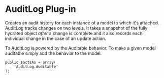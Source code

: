 # AuditLog Plug-in

Creates an audit history for each instance of a model to which it's attached. AuditLog tracks changes on two levels. It 
takes a snapshot of the fully hydrated object _after_ a change is complete and it also records each individual change in 
the case of an update action.

To AuditLog is powered by the Auditable behavior. To make a given model auditable simply add the behavior to the model.

    public $actsAs = array(
        'AuditLog.Auditable'
    );
